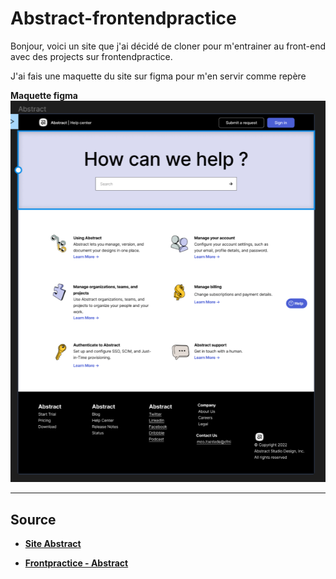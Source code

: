 # Abstract-frontendpractice

Bonjour, voici un site que j'ai décidé de cloner pour m'entrainer au front-end avec des projects sur frontendpractice. 

J'ai fais une maquette du site sur figma pour m'en servir comme repère

**Maquette figma**
![Figma design](/ressources/Figma-design.PNG) 


***
**Source**
-------

* **[Site Abstract](https://help.abstract.com/hc/en-us "Site vitrine utilisé pour le cloner")**

* **[Frontpractice - Abstract](https://www.frontendpractice.com/projects/abstract "Site vitrine utilisé pour le cloner via frontendpractice")**

